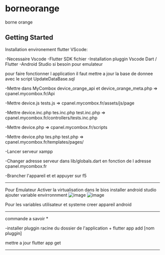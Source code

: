 # borneorange

borne orange

## Getting Started

Installation environement flutter VScode:

-Necessaire Vscode
-Flutter SDK fichier
-Installation pluggin Vscode Dart / Flutter
-Android Studio si besoin pour emulateur 





pour faire fonctionner l application il faut mettre a jour la base de donnee avec le script UpdateDataBase.sql

-Mettre dans MyCombox device_orange_api et device_orange_meta.php =>  cpanel.mycombox.fr/Api

-Mettre device.js tests.js => cpanel.mycombox.fr/assets/js/page

-Mettre device.inc.php tes.inc.php test.inc.php =>  cpanel.mycombox.fr/controllers/tests.inc.php

-Mettre  device.php => cpanel.mycombox.fr/scripts

-Mettre device.php tes.php test.php  => cpanel.mycombox.fr/templates/pages/

-Lancer serveur xampp

-Changer adresse serveur dans lib/globals.dart en fonction de l adresse cpanel.mycombox.fr

-Brancher l'appareil et et appuyer sur f5 

----------------------------------------------------------------------------------------------------------------

Pour Emulateur 
Activer la virtualisation dans le bios 
installer android studio 
ajouter variable envirronnment 
![image](https://user-images.githubusercontent.com/77006337/154500041-f417a302-5834-4465-af73-6c0c222515ec.png)
![image](https://user-images.githubusercontent.com/77006337/154500122-181ac6a1-d338-4e06-a910-01eee897b55f.png)

Pour les variables utilisateur et systeme
creer appareil android 


----------------------------------------------------------------------------------------------------------------





commande a savoir *

-installer pluggin racine du dossier de l'application + flutter app add [nom pluggin]

mettre a jour flutter app get 

----------------------------------------------------------------------------------------------------------------






